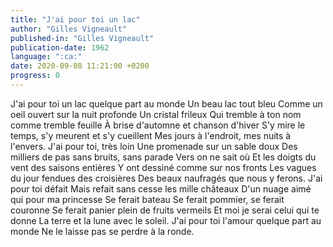 ```yaml
---
title: "J'ai pour toi un lac"
author: "Gilles Vigneault"
published-in: "Gilles Vigneault"
publication-date: 1962
language: ":ca:"
date: 2020-09-08 11:21:00 +0200
progress: 0
---
```

J'ai pour toi un lac quelque part au monde
Un beau lac tout bleu
Comme un oeil ouvert sur la nuit profonde
Un cristal frileux
Qui tremble à ton nom comme tremble feuille
À brise d'automne et chanson d'hiver
S'y mire le temps, s'y meurent et s'y cueillent
Mes jours à l'endroit, mes nuits à l'envers.
J'ai pour toi, très loin
Une promenade sur un sable doux
Des milliers de pas sans bruits, sans parade
Vers on ne sait où
Et les doigts du vent des saisons entières
Y ont dessiné comme sur nos fronts
Les vagues du jour fendues des croisières
Des beaux naufragés que nous y ferons.
J'ai pour toi défait
Mais refait sans cesse les mille châteaux
D'un nuage aimé qui pour ma princesse
Se ferait bateau
Se ferait pommier, se ferait couronne
Se ferait panier plein de fruits vermeils
Et moi je serai celui qui te donne
La terre et la lune avec le soleil.
J'ai pour toi l'amour quelque part au monde
Ne le laisse pas se perdre à la ronde.